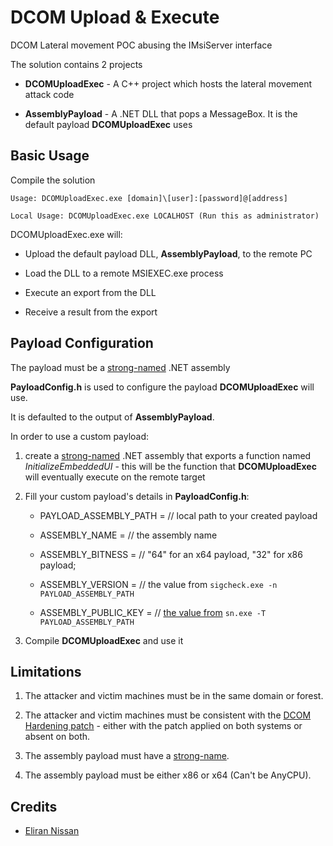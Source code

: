 
# DCOM Upload & Execute

  

DCOM Lateral movement POC abusing the IMsiServer interface

The solution contains 2 projects

  

-  **DCOMUploadExec** - A C++ project which hosts the lateral movement attack code

-  **AssemblyPayload** - A .NET DLL that pops a MessageBox. It is the default payload **DCOMUploadExec** uses

  

## Basic Usage

  

Compile the solution

`Usage: DCOMUploadExec.exe [domain]\[user]:[password]@[address]`

`Local Usage: DCOMUploadExec.exe LOCALHOST (Run this as administrator)`

  

DCOMUploadExec.exe will:

- Upload the default payload DLL, **AssemblyPayload**, to the remote PC

- Load the DLL to a remote MSIEXEC.exe process

- Execute an export from the DLL

- Receive a result from the export

  

## Payload Configuration

  

The payload must be a [strong-named](https://learn.microsoft.com/en-us/dotnet/standard/assembly/strong-named) .NET assembly

  

**PayloadConfig.h** is used to configure the payload **DCOMUploadExec** will use.

It is defaulted to the output of **AssemblyPayload**.

  

In order to use a custom payload:

1. create a [strong-named](https://learn.microsoft.com/en-us/dotnet/standard/assembly/strong-named) .NET assembly that exports a function named *InitializeEmbeddedUI* - this will be the function that **DCOMUploadExec** will eventually execute on the remote target

  

2. Fill your custom payload's details in **PayloadConfig.h**:

  

   - PAYLOAD_ASSEMBLY_PATH = // local path to your created payload
   
     
   
   - ASSEMBLY_NAME = // the assembly name
   
     
   
   - ASSEMBLY_BITNESS = // "64" for an x64 payload, "32" for x86 payload;
   
     
   
   - ASSEMBLY_VERSION = // the value from `sigcheck.exe -n
   PAYLOAD_ASSEMBLY_PATH`
   
   -  ASSEMBLY_PUBLIC_KEY = // [the value
   from](https://learn.microsoft.com/en-us/dotnet/framework/tools/sn-exe-strong-name-tool)
   `sn.exe -T PAYLOAD_ASSEMBLY_PATH`
 3. Compile **DCOMUploadExec** and use it

  

## Limitations

  

1. The attacker and victim machines must be in the same domain or forest.

  

2. The attacker and victim machines must be consistent with the [DCOM Hardening patch](https://support.microsoft.com/en-us/topic/kb5004442-manage-changes-for-windows-dcom-server-security-feature-bypass-cve-2021-26414-f1400b52-c141-43d2-941e-37ed901c769c) - either with the patch applied on both systems or absent on both.

3. The assembly payload must have a [strong-name](https://learn.microsoft.com/en-us/dotnet/standard/assembly/strong-named).

4. The assembly payload must be either x86 or x64 (Can't be AnyCPU).

  
  

## Credits

  
  

* [Eliran Nissan](https://x.com/eliran_nissan)